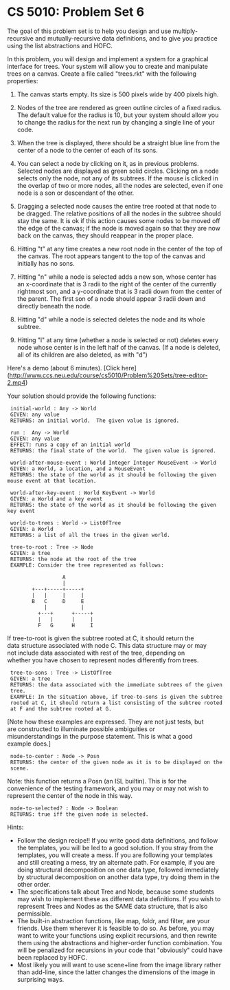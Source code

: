 # CS 5010: Problem Set 6

The goal of this problem set is to help you design and use multiply-recursive and mutually-recursive data definitions, and to give you practice using the list abstractions and HOFC.

In this problem, you will design and implement a system for a graphical interface for trees. Your system will allow you to create and manipulate trees on a canvas. Create a file called "trees.rkt" with the following properties:

1. The canvas starts empty. Its size is 500 pixels wide by 400 pixels high.

2. Nodes of the tree are rendered as green outline circles of a fixed radius. The default value for the radius is 10, but your system should allow you to change the radius for the next run by changing a single line of your code.

3. When the tree is displayed, there should be a straight blue line from the center of a node to the center of each of its sons.

4. You can select a node by clicking on it, as in previous problems. Selected nodes are displayed as green solid circles. Clicking on a node selects only the node, not any of its subtrees. If the mouse is clicked in the overlap of two or more nodes, all the nodes are selected, even if one node is a son or descendant of the other.

5. Dragging a selected node causes the entire tree rooted at that node to be dragged. The relative positions of all the nodes in the subtree should stay the same. It is ok if this action causes some nodes to be moved off the edge of the canvas; if the node is moved again so that they are now back on the canvas, they should reappear in the proper place.

6. Hitting "t" at any time creates a new root node in the center of the top of the canvas. The root appears tangent to the top of the canvas and initially has no sons.

7. Hitting "n" while a node is selected adds a new son, whose center has an x-coordinate that is 3 radii to the right of the center of the currently rightmost son, and a y-coordinate that is 3 radii down from the center of the parent. The first son of a node should appear 3 radii down and directly beneath the node.

8. Hitting "d" while a node is selected deletes the node and its whole subtree.

9. Hitting "l" at any time (whether a node is selected or not) deletes every node whose center is in the left half of the canvas. (If a node is deleted, all of its children are also deleted, as with "d")

Here's a demo (about 6 minutes). [Click here] (http://www.ccs.neu.edu/course/cs5010/Problem%20Sets/tree-editor-2.mp4)

Your solution should provide the following functions: 

     initial-world : Any -> World  
     GIVEN: any value  
     RETURNS: an initial world.  The given value is ignored.  

     run :  Any -> World  
     GIVEN: any value  
     EFFECT: runs a copy of an initial world  
     RETURNS: the final state of the world.  The given value is ignored.  

     world-after-mouse-event : World Integer Integer MouseEvent -> World  
     GIVEN: a World, a location, and a MouseEvent  
     RETURNS: the state of the world as it should be following the given mouse event at that location.  

     world-after-key-event : World KeyEvent -> World  
     GIVEN: a World and a key event  
     RETURNS: the state of the world as it should be following the given key event  
 
     world-to-trees : World -> ListOfTree  
     GIVEN: a World  
     RETURNS: a list of all the trees in the given world.  

     tree-to-root : Tree -> Node  
     GIVEN: a tree  
     RETURNS: the node at the root of the tree  
     EXAMPLE: Consider the tree represented as follows:  

                      A  
                      |  
            +---+-----+-----+  
            |   |     |     |  
            B   C     D     E  
                |           |  
              +---+      +-----+  
              |   |      |     |  
              F   G      H     I  

If tree-to-root is given the subtree rooted at C, it should return the  
data structure associated with node C. This data structure may or may  
not include data associated with rest of the tree, depending on  
whether you have chosen to represent nodes differently from trees.  


     tree-to-sons : Tree -> ListOfTree  
     GIVEN: a tree  
     RETURNS: the data associated with the immediate subtrees of the given  
     tree.  
     EXAMPLE: In the situation above, if tree-to-sons is given the subtree  
     rooted at C, it should return a list consisting of the subtree rooted  
     at F and the subtree rooted at G.  

[Note how these examples are expressed.  They are not just tests, but  
are constructed to illuminate possible ambiguities or  
misunderstandings in the purpose statement.  This is what a good  
example does.]  


     node-to-center : Node -> Posn  
     RETURNS: the center of the given node as it is to be displayed on the  
     scene.  
Note: this function returns a Posn (an ISL builtin).  This is for the  
convenience of the testing framework, and you may or may not wish to  
represent the center of the node in this way.  

     node-to-selected? : Node -> Boolean  
     RETURNS: true iff the given node is selected.  

Hints:   

- Follow the design recipe!! If you write good data definitions, and follow the templates, you will be led to a good solution. If you stray from the templates, you will create a mess. If you are following your templates and still creating a mess, try an alternate path. For example, if you are doing structural decomposition on one data type, followed immediately by structural decomposition on another data type, try doing them in the other order.
- The specifications talk about Tree and Node, because some students may wish to implement these as different data definitions. If you wish to represent Trees and Nodes as the SAME data structure, that is also permissible.
- The built-in abstraction functions, like map, foldr, and filter, are your friends. Use them wherever it is feasible to do so. As before, you may want to write your functions using explicit recursions, and then rewrite them using the abstractions and higher-order function combination. You will be penalized for recursions in your code that "obviously" could have been replaced by HOFC.
- Most likely you will want to use scene+line from the image library rather than add-line, since the latter changes the dimensions of the image in surprising ways.


